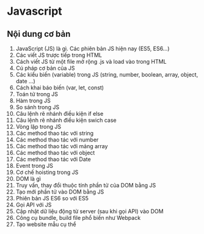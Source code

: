 # Javascript

## Nội dung cơ bản
1. JavaScript (JS) là gì. Các phiên bản JS hiện nay (ES5, ES6…)
2. Các viết JS trược tiếp trong HTML 
3. Cách viết JS từ một file mở rộng .js và load vào trong HTML
4. Cú pháp cơ bản của JS
5. Các kiểu biến (variable) trong JS (string, number, boolean, array, object, date …)
6. Cách khai báo biến (var, let, const)
7. Toán tử trong JS
8. Hàm trong JS
9. So sánh trong JS
10. Câu lệnh rẽ nhánh điều kiện if else
11. Câu lệnh rẽ nhánh điều kiện swich case
12. Vòng lặp trong JS
13. Các method thao tác với string
14. Các method thao tác với number
15. Các method thao tác với mảng array
16. Các method thao tác với object
17. Các method thao tác với Date
18. Event trong JS
19. Cơ chế hoisting trong JS
20. DOM là gì
21. Truy vấn, thay đổi thuộc tính phần tử của DOM bằng JS
22. Tạo mới phần tử vào DOM bằng JS
23. Phiên bản JS ES6 so với ES5
24. Gọi API với JS
25. Cập nhật dữ liệu động từ server (sau khi gọi API) vào DOM
26. Công cụ bundle, build file phổ biến như Webpack
27. Tạo website mẫu cụ thể




